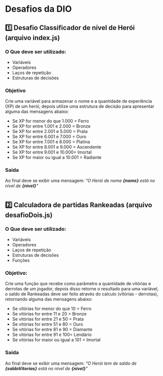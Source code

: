 # Desafios da DIO

## 1️⃣ Desafio Classificador de nível de Herói (arquivo index.js) 

### O Que deve ser utilizado:
- Variáveis
- Operadores
- Laços de repetição
- Estruturas de decisões

### Objetivo
Crie uma variável para armazenar o nome e a quantidade de experiência (XP) de um herói, depois utilize uma estrutura de decisão para apresentar alguma das mensagens abaixo:
- Se XP for menor do que 1.000 = Ferro
- Se XP for entre 1.001 e 2.000 = Bronze
- Se XP for entre 2.001 e 5.000 = Prata
- Se XP for entre 6.001 e 7.000 = Ouro
- Se XP for entre 7.001 e 8.000 = Platina
- Se XP for entre 8.001 e 9.000 = Ascendente
- Se XP for entre 9.001 e 10.000= Imortal
- Se XP for maior ou igual a 10.001 = Radiante

### Saída
Ao final deve se exibir uma mensagem:
_"O Herói de nome **{nome}** está no nível de **{nivel}**"_

#
#

## 2️⃣ Calculadora de partidas Rankeadas (arquivo desafioDois.js)
### O Que deve ser utilizado:
- Variáveis
- Operadores
- Laços de repetição
- Estruturas de decisões
- Funções

### Objetivo:
Crie uma função que recebe como parâmetro a quantidade de vitórias e derrotas de um jogador, depois disso retorne o resultado para uma variável, o saldo de Rankeadas deve ser feito através do calculo (vitórias - derrotas), retornando alguma das mensagens abaixo:
- Se vitórias for menor do que 10 = Ferro
- Se vitórias for entre 11 e 20 = Bronze
- Se vitórias for entre 21 e 50 = Prata
- Se vitórias for entre 51 e 80 = Ouro
- Se vitórias for entre 81 e 90 = Diamante
- Se vitórias for entre 91 e 100= Lendário
- Se vitórias for maior ou igual a 101 = Imortal

### Saída
Ao final deve se exibir uma mensagem:
_"O Herói tem de saldo de **{saldoVitorias}** está no nível de **{nivel}**"_
